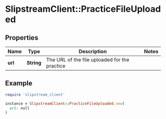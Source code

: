 # SlipstreamClient::PracticeFileUploaded

## Properties

| Name | Type | Description | Notes |
| ---- | ---- | ----------- | ----- |
| **url** | **String** | The URL of the file uploaded for the practice |  |

## Example

```ruby
require 'slipstream_client'

instance = SlipstreamClient::PracticeFileUploaded.new(
  url: null
)
```

